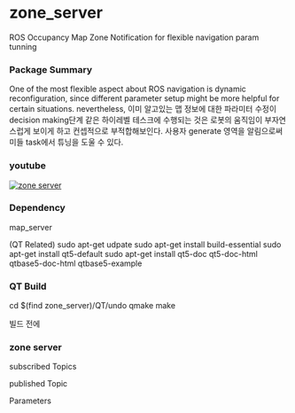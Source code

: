 # zone_server
ROS Occupancy Map Zone Notification for flexible navigation param tunning 

### Package Summary
One of the most flexible aspect about ROS navigation is dynamic reconfiguration, since different parameter setup might be more helpful for certain situations. nevertheless, 이미 알고있는 맵 정보에 대한 파라미터 수정이 decision making단계 같은 하이레벨 테스크에 수행되는 것은 로봇의 움직임이 부자연스럽게 보이게 하고 컨셉적으로 부적합해보인다. 사용자 generate 영역을 알림으로써 미들 task에서 튜닝을 도울 수 있다.

### youtube
[![zone server](https://img.youtube.com/vi/w8JvzQT0lYw/0.jpg)](https://www.youtube.com/watch?v=w8JvzQT0lYw)

### Dependency
map_server

(QT Related)
sudo apt-get udpate
sudo apt-get install build-essential
sudo apt-get install qt5-default
sudo apt-get install qt5-doc qt5-doc-html qtbase5-doc-html qtbase5-example

### QT Build 
cd $(find zone_server)/QT/undo
qmake
make


빌드 전에 


### zone server 

subscribed Topics

published Topic

Parameters
